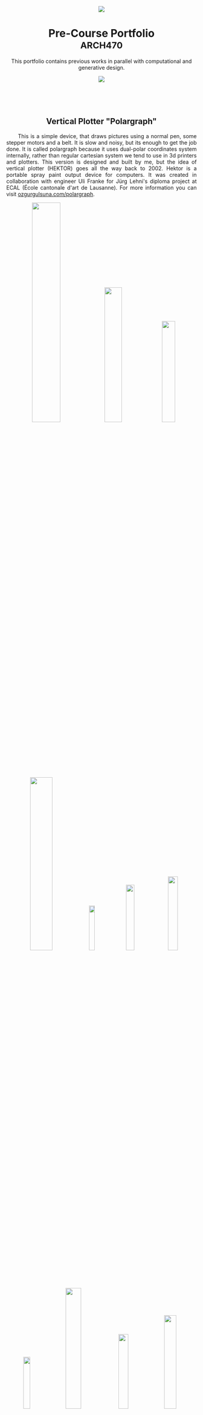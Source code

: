 <!-- [![N|Solid](https://raw.githubusercontent.com/ozgurgulsuna/ARCH470-DigitalDesignStudio/main/top.png?token=AJH7N4Z74UZBD7UN36G274TBNAFPK)](https://nodesource.com/products/nsolid)-->

<!--<img src="top.png" style=" width: 8000px;
  height: 150px;vertical-align:middle;margin:-40px 0px; object-fit:cover;"> </center>   -->
<!--![yastik](top.png)-->
<p align="center">
   <img src="/images/top.png" >
</p>

<h1 align="center" style=" border-bottom: none ;">Pre-Course Portfolio<br><sup> ARCH470 </sup></h1>
<!--<h3 align="center" style="font-style: italic;font-size:2em;">  ARCH 470 </h3>-->
<p align="center"


This portfolio contains previous works in parallel with computational and generative design.


</p>

<!--<img src="bottom.jpeg" style=" width: 8000px;
  height:80px;vertical-align:middle;margin:0px 0px; object-fit:cover;"> </center>  -->
  
  
<p align="center">
   <img src="/images/bottom.png" >
</p>

<!--![yastik](bottom.png)-->

<p> <br>
  </p>
  <p> <br>

<h2 align="center"> Vertical Plotter "Polargraph" </h2>
<p align="justify">
&nbsp;&nbsp;&nbsp;&nbsp;&nbsp;&nbsp;This is a simple device, that draws pictures using a normal pen, some stepper motors and a belt. It is slow and noisy, but its enough to get the job done. It is called polargraph because it uses dual-polar coordinates system internally, rather than regular cartesian system we tend to use in 3d printers and plotters. This version is designed and built by me, but the idea of vertical plotter (HEKTOR) goes all the way back to 2002. Hektor is a portable spray paint output device for computers. It was created in collaboration with engineer Uli Franke for Jürg Lehni's diploma project at ECAL (École cantonale d'art de Lausanne).
  For more information you can visit <a href="https://www.ozgurgulsuna.com/polargraph"> ozgurgulsuna.com/polargraph</a>.
</p>


<p align="center" width="100%">
    <img width="38.5814%" src="/images/polargraph-1.jpg">
    <img width="30.2432%" src="/images/polargraph-2.png">
    <img width="26.1754%" src="/images/polargraph-3.jpg">
</p>
<p align="center" width="100%">
    <img width="34.2127%" src="/images/polargraph-4.png">
    <img width="17.3790%" src="/images/polargraph-5.jpg">
    <img width="21.0755%" src="/images/polargraph-6.jpg">
    <img width="22.3327%" src="/images/polargraph-7.jpg">
</p>
<p align="center" width="100%">
    <img width="18.7435%" src="/images/polargraph-8.png">
    <img width="28.6165%" src="/images/polargraph-9.jpg">
    <img width="22.4755%" src="/images/polargraph-10.jpg">  
    <img width="25.1644%" src="/images/polargraph-11.jpg">
</p>

<h3 align="center">The Myth of the Singular Moment<br><sup>Exhibition, METU 2019</sup></h3>

<p  align="justify"> 
  &nbsp;&nbsp;&nbsp;&nbsp;&nbsp;&nbsp;Nowadays, technology's interference in our lives is increasing, which disturbs the definitions we got used to. As an example, the algorithms which compete with each other to achieve the perfect photographs, unintentionally change the limits of the “perfect” photo definition...
  </p>

<p align="center" width="100%">
    <img width="48%" src="/images/sergi-0.jpg">
    <img width="48%" src="/images/Sergi-1.jpg">
</p>
<p align="center" width="100%">
    <img width="65.7872%" src="/images/Sergi-2.jpg">
    &nbsp;
    <img width="29.2128%" src="/images/Sergi-6.jpg">
</p>
<p align="center" width="100%">
    <img width="29.2128%" src="/images/Sergi-3.jpg">
    &nbsp;
    <img width="65.7872%" src="/images/Sergi-4.jpg">
</p>


<h3 align="right"><sup><em> Middle East Technical University, Ankara</em> </sup></h3>

----

<p><br><br></p>


<h2 align="center"> Topology Optimization</h2>
<p align="justify">
&nbsp;&nbsp;&nbsp;&nbsp;&nbsp;&nbsp;Optimizing the geometry for a specific goal using computational tools is a technique that results in unforeseen outputs. Finite element method, which is generally applied in order to solve this problem generates organic models. This resembles the evolutionary optimization of the nature itself, thus generated models have similarities with bones and plants. I used this technique in two mini projects, first one is a shelf bracket like design for my desk support and second one is a door stop.
</p>



<p align="center" width="100%">
    <img width="30.4997%" src="/images/topo-1.jpg">
    <img width="32.2502%" src="/images/topo-2.jpg">
    <img width="32.2502%" src="/images/topo-3.jpg">
</p>

<p align="right">Shelf Bracket&nbsp;&nbsp;&nbsp;&nbsp;&nbsp;&nbsp;&nbsp;&nbsp;</p>


<p align="center" width="100%">
    <img width="47%" src="/images/topo-4.jpg">
     &nbsp;
    <img width="47%" src="/images/topo-5.jpg">
</p>

<p align="right">Door Stop&nbsp;&nbsp;&nbsp;&nbsp;&nbsp;&nbsp;&nbsp;&nbsp;</p>


----

<p><br><br></p>

<h2 align="center"> PHOTOGRAPHY<br><sup>Alternative Processes</sup></h2>
<p align="justify">
&nbsp;&nbsp;&nbsp;&nbsp;&nbsp;&nbsp;Optimizing the geometry for a specific goal using computational tools is a technique that results in unforeseen outputs. Finite element method, which is generally applied in order to solve this problem generates organic models. This resembles the evolutionary optimization of the nature itself, thus generated models have similarities with bones and plants. I used this technique in two mini projects, first one is a shelf bracket like design for my desk support and second one is a door stop.
</p>
 
## _The Last Markdown Editor, Ever_



[![Build Status](https://travis-ci.org/joemccann/dillinger.svg?branch=master)](https://travis-ci.org/joemccann/dillinger)

Dillinger is a cloud-enabled, mobile-ready, offline-storage compatible,
AngularJS-powered HTML5 Markdown editor.

- Type some Markdown on the left
- See HTML in the right
- ✨Magic ✨

## Features

- Import a HTML file and watch it magically convert to Markdown
- Drag and drop images (requires your Dropbox account be linked)
- Import and save files from GitHub, Dropbox, Google Drive and One Drive
- Drag and drop markdown and HTML files into Dillinger
- Export documents as Markdown, HTML and PDF

Markdown is a lightweight markup language based on the formatting conventions
that people naturally use in email.
As [John Gruber] writes on the [Markdown site][df1]

> The overriding design goal for Markdown's
> formatting syntax is to make it as readable
> as possible. The idea is that a
> Markdown-formatted document should be
> publishable as-is, as plain text, without
> looking like it's been marked up with tags
> or formatting instructions.

This text you see here is *actually- written in Markdown! To get a feel
for Markdown's syntax, type some text into the left window and
watch the results in the right.

## Tech

Dillinger uses a number of open source projects to work properly:

- [AngularJS] - HTML enhanced for web apps!
- [Ace Editor] - awesome web-based text editor
- [markdown-it] - Markdown parser done right. Fast and easy to extend.
- [Twitter Bootstrap] - great UI boilerplate for modern web apps
- [node.js] - evented I/O for the backend
- [Express] - fast node.js network app framework [@tjholowaychuk]
- [Gulp] - the streaming build system
- [Breakdance](https://breakdance.github.io/breakdance/) - HTML
to Markdown converter
- [jQuery] - duh

And of course Dillinger itself is open source with a [public repository][dill]
 on GitHub.

## Installation

Dillinger requires [Node.js](https://nodejs.org/) v10+ to run.

Install the dependencies and devDependencies and start the server.

```sh
cd dillinger
npm i
node app
```

For production environments...

```sh
npm install --production
NODE_ENV=production node app
```

## Plugins

Dillinger is currently extended with the following plugins.
Instructions on how to use them in your own application are linked below.

| Plugin | README |
| ------ | ------ |
| Dropbox | [plugins/dropbox/README.md][PlDb] |
| GitHub | [plugins/github/README.md][PlGh] |
| Google Drive | [plugins/googledrive/README.md][PlGd] |
| OneDrive | [plugins/onedrive/README.md][PlOd] |
| Medium | [plugins/medium/README.md][PlMe] |
| Google Analytics | [plugins/googleanalytics/README.md][PlGa] |

## Development

Want to contribute? Great!

Dillinger uses Gulp + Webpack for fast developing.
Make a change in your file and instantaneously see your updates!

Open your favorite Terminal and run these commands.

First Tab:

```sh
node app
```

Second Tab:

```sh
gulp watch
```

(optional) Third:

```sh
karma test
```

#### Building for source

For production release:

```sh
gulp build --prod
```

Generating pre-built zip archives for distribution:

```sh
gulp build dist --prod
```

## Docker

Dillinger is very easy to install and deploy in a Docker container.

By default, the Docker will expose port 8080, so change this within the
Dockerfile if necessary. When ready, simply use the Dockerfile to
build the image.

```sh
cd dillinger
docker build -t <youruser>/dillinger:${package.json.version} .
```

This will create the dillinger image and pull in the necessary dependencies.
Be sure to swap out `${package.json.version}` with the actual
version of Dillinger.

Once done, run the Docker image and map the port to whatever you wish on
your host. In this example, we simply map port 8000 of the host to
port 8080 of the Docker (or whatever port was exposed in the Dockerfile):

```sh
docker run -d -p 8000:8080 --restart=always --cap-add=SYS_ADMIN --name=dillinger <youruser>/dillinger:${package.json.version}
```

> Note: `--capt-add=SYS-ADMIN` is required for PDF rendering.

Verify the deployment by navigating to your server address in
your preferred browser.

```sh
127.0.0.1:8000
```

## License

MIT

**Free Software, Hell Yeah!**

[//]: # (These are reference links used in the body of this note and get stripped out when the markdown processor does its job. There is no need to format nicely because it shouldn't be seen. Thanks SO - http://stackoverflow.com/questions/4823468/store-comments-in-markdown-syntax)

   [dill]: <https://github.com/joemccann/dillinger>
   [git-repo-url]: <https://github.com/joemccann/dillinger.git>
   [john gruber]: <http://daringfireball.net>
   [df1]: <http://daringfireball.net/projects/markdown/>
   [markdown-it]: <https://github.com/markdown-it/markdown-it>
   [Ace Editor]: <http://ace.ajax.org>
   [node.js]: <http://nodejs.org>
   [Twitter Bootstrap]: <http://twitter.github.com/bootstrap/>
   [jQuery]: <http://jquery.com>
   [@tjholowaychuk]: <http://twitter.com/tjholowaychuk>
   [express]: <http://expressjs.com>
   [AngularJS]: <http://angularjs.org>
   [Gulp]: <http://gulpjs.com>

   [PlDb]: <https://github.com/joemccann/dillinger/tree/master/plugins/dropbox/README.md>
   [PlGh]: <https://github.com/joemccann/dillinger/tree/master/plugins/github/README.md>
   [PlGd]: <https://github.com/joemccann/dillinger/tree/master/plugins/googledrive/README.md>
   [PlOd]: <https://github.com/joemccann/dillinger/tree/master/plugins/onedrive/README.md>
   [PlMe]: <https://github.com/joemccann/dillinger/tree/master/plugins/medium/README.md>
   [PlGa]: <https://github.com/RahulHP/dillinger/blob/master/plugins/googleanalytics/README.md>
